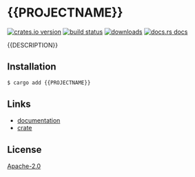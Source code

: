 # {{PROJECTNAME}}
[![crates.io version][1]][2] [![build status][3]][4]
[![downloads][5]][6] [![docs.rs docs][7]][8]

{{DESCRIPTION}}

## Installation
```sh
$ cargo add {{PROJECTNAME}}
```

## Links
- [documentation][8]
- [crate][2]

## License
[Apache-2.0](./LICENSE)

[1]: https://img.shields.io/crates/v/{{PROJECTNAME}}.svg?style=flat-square
[2]: https://crates.io/crate/{{PROJECTNAME}}
[3]: https://img.shields.io/travis/{{USERNAME}}/{{PROJECTNAME}}.svg?style=flat-square
[4]: https://travis-ci.org/choojs/{{USERNAME}}/{{PROJECTNAME}}
[5]: https://img.shields.io/crates/d/{{PROJECTNAME}}.svg?style=flat-square
[6]: https://crates.io/crate/{{PROJECTNAME}}
[7]: https://docs.rs/{{PROJECTNAME}}/badge.svg?version=0.1.0
[8]: https://docs.rs/crate/{{PROJECTNAME}}
